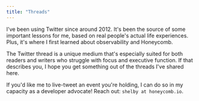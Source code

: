 ```yaml
---
title: "Threads"
---
```


I've been using Twitter since around 2012. It's been the source of some important lessons for me, based on real people's actual life experiences. Plus, it's where I first learned about observability and Honeycomb.

The Twitter thread is a unique medium that's especially suited for both readers and writers who struggle with focus and executive function. If that describes you, I hope you get something out of the threads I've shared here.

If you'd like me to live-tweet an event you're holding, I can do so in my capacity as a developer advocate! Reach out: `shelby at honeycomb.io`.
